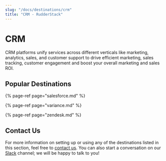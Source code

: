```yaml
---
slug: "/docs/destinations/crm"
title: "CRM - RudderStack"
---
```


# CRM

CRM platforms unify services across different verticals like marketing, analytics, sales, and customer support to drive efficient marketing, sales tracking, customer engagement and boost your overall marketing and sales ROI.

## Popular Destinations

{% page-ref page="salesforce.md" %}

{% page-ref page="variance.md" %}

{% page-ref page="zendesk.md" %}

## Contact Us

For more information on setting up or using any of the destinations listed in this section, feel free to [contact us](mailto:%20docs@rudderstack.com). You can also start a conversation on our [Slack](https://resources.rudderstack.com/join-rudderstack-slack) channel; we will be happy to talk to you!
